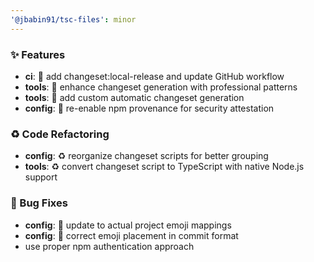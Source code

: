 ```yaml
---
'@jbabin91/tsc-files': minor
---
```


### ✨ Features

- **ci**: 🎸 add changeset:local-release and update GitHub workflow
- **tools**: 🎸 enhance changeset generation with professional patterns
- **tools**: 🎸 add custom automatic changeset generation
- **config**: 🎸 re-enable npm provenance for security attestation

### ♻️ Code Refactoring

- **config**: ♻️ reorganize changeset scripts for better grouping
- **tools**: ♻️ convert changeset script to TypeScript with native Node.js support

### 🐛 Bug Fixes

- **config**: 🐛 update to actual project emoji mappings
- **config**: 🐛 correct emoji placement in commit format
- use proper npm authentication approach
